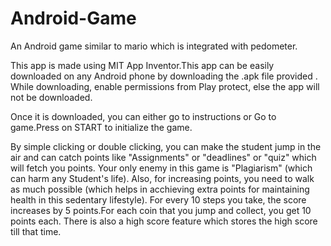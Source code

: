 # Android-Game
An Android game similar to mario  which is integrated with pedometer.

This app is made using MIT App Inventor.This app can be easily downloaded on any Android phone by downloading the .apk file provided .
While downloading, enable permissions from Play protect, else the app will not be downloaded.

Once it is downloaded, you can either go to instructions or Go to game.Press on START to initialize the game. 

By simple clicking or double clicking, you can make the student jump in the air and can catch points like "Assignments" or "deadlines" or "quiz" which will fetch you points.
Your only enemy in this game is "Plagiarism" (which can harm any Student's life). 
Also, for increasing points, you need to walk as much possible (which helps in acchieving extra points for maintaining health in this sedentary lifestyle). For every 10 steps you take, the score increases by 5 points.For each coin that you jump and collect, you get 10 points each.
There is also a high score feature which stores the high score till that time.
